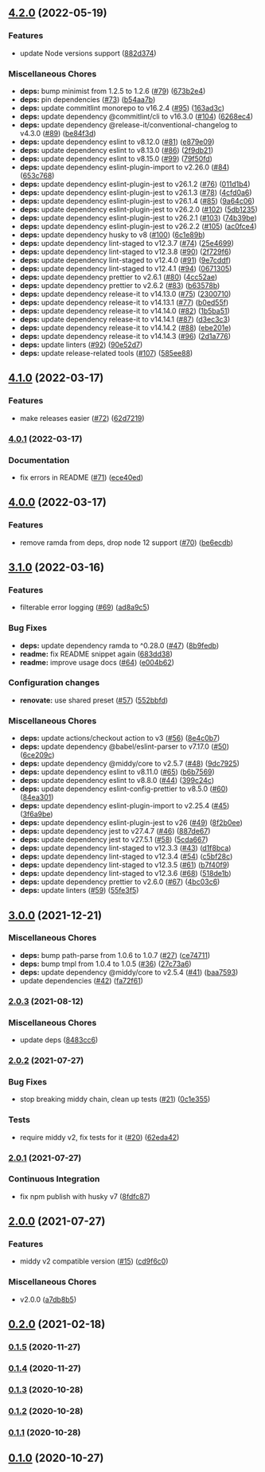 

## [4.2.0](https://github.com/schibsted/middy-error-handler/compare/v4.1.0...v4.2.0) (2022-05-19)


### Features

* update Node versions support ([882d374](https://github.com/schibsted/middy-error-handler/commit/882d374c089a04bb4d6dd7542b23675a361ee021))


### Miscellaneous Chores

* **deps:** bump minimist from 1.2.5 to 1.2.6 ([#79](https://github.com/schibsted/middy-error-handler/issues/79)) ([673b2e4](https://github.com/schibsted/middy-error-handler/commit/673b2e41bba311d145ba57a6200e738cde8a270c))
* **deps:** pin dependencies ([#73](https://github.com/schibsted/middy-error-handler/issues/73)) ([b54aa7b](https://github.com/schibsted/middy-error-handler/commit/b54aa7b2cda496679604e4357da5dee049cb2435))
* **deps:** update commitlint monorepo to v16.2.4 ([#95](https://github.com/schibsted/middy-error-handler/issues/95)) ([163ad3c](https://github.com/schibsted/middy-error-handler/commit/163ad3cda31799dae6daf638b2b83f2d71d505d4))
* **deps:** update dependency @commitlint/cli to v16.3.0 ([#104](https://github.com/schibsted/middy-error-handler/issues/104)) ([6268ec4](https://github.com/schibsted/middy-error-handler/commit/6268ec4e446ebab719263cb6d36fc6cc5902b6f7))
* **deps:** update dependency @release-it/conventional-changelog to v4.3.0 ([#89](https://github.com/schibsted/middy-error-handler/issues/89)) ([be84f3d](https://github.com/schibsted/middy-error-handler/commit/be84f3d22c56b787f1ca674b2cc9cace8262ec46))
* **deps:** update dependency eslint to v8.12.0 ([#81](https://github.com/schibsted/middy-error-handler/issues/81)) ([e879e09](https://github.com/schibsted/middy-error-handler/commit/e879e099b336931e312793e3fef31104d1f3b230))
* **deps:** update dependency eslint to v8.13.0 ([#86](https://github.com/schibsted/middy-error-handler/issues/86)) ([2f9db21](https://github.com/schibsted/middy-error-handler/commit/2f9db216cc92587bccf7b10408869a318d880ef3))
* **deps:** update dependency eslint to v8.15.0 ([#99](https://github.com/schibsted/middy-error-handler/issues/99)) ([79f50fd](https://github.com/schibsted/middy-error-handler/commit/79f50fde5e9d49e1f27588c1e1160cf9b4f267b3))
* **deps:** update dependency eslint-plugin-import to v2.26.0 ([#84](https://github.com/schibsted/middy-error-handler/issues/84)) ([653c768](https://github.com/schibsted/middy-error-handler/commit/653c76825b912547f3d8b3befc50a901cfc166cb))
* **deps:** update dependency eslint-plugin-jest to v26.1.2 ([#76](https://github.com/schibsted/middy-error-handler/issues/76)) ([011d1b4](https://github.com/schibsted/middy-error-handler/commit/011d1b40ee1152de75198b5a049ae3f520186d23))
* **deps:** update dependency eslint-plugin-jest to v26.1.3 ([#78](https://github.com/schibsted/middy-error-handler/issues/78)) ([4cfd0a6](https://github.com/schibsted/middy-error-handler/commit/4cfd0a62714aef9bfb0af014014574e329010033))
* **deps:** update dependency eslint-plugin-jest to v26.1.4 ([#85](https://github.com/schibsted/middy-error-handler/issues/85)) ([9a64c06](https://github.com/schibsted/middy-error-handler/commit/9a64c06becd92ebe20e5bba1cbf2b8970177dd38))
* **deps:** update dependency eslint-plugin-jest to v26.2.0 ([#102](https://github.com/schibsted/middy-error-handler/issues/102)) ([5db1235](https://github.com/schibsted/middy-error-handler/commit/5db12359b514064aad8cbd68f0847db4cec629df))
* **deps:** update dependency eslint-plugin-jest to v26.2.1 ([#103](https://github.com/schibsted/middy-error-handler/issues/103)) ([74b39be](https://github.com/schibsted/middy-error-handler/commit/74b39be5bca1e486a9fff3fc8b6cb934a77c4b3a))
* **deps:** update dependency eslint-plugin-jest to v26.2.2 ([#105](https://github.com/schibsted/middy-error-handler/issues/105)) ([ac0fce4](https://github.com/schibsted/middy-error-handler/commit/ac0fce4e062307c7122ed25924462a06e22d9530))
* **deps:** update dependency husky to v8 ([#100](https://github.com/schibsted/middy-error-handler/issues/100)) ([6c1e89b](https://github.com/schibsted/middy-error-handler/commit/6c1e89b95dba68b61b1434edf8283278f0f7a501))
* **deps:** update dependency lint-staged to v12.3.7 ([#74](https://github.com/schibsted/middy-error-handler/issues/74)) ([25e4699](https://github.com/schibsted/middy-error-handler/commit/25e46999b6143407c23a49d95b7208d5ef6ea102))
* **deps:** update dependency lint-staged to v12.3.8 ([#90](https://github.com/schibsted/middy-error-handler/issues/90)) ([2f729f6](https://github.com/schibsted/middy-error-handler/commit/2f729f678c0e9facc7c941017a4e153af564d2e3))
* **deps:** update dependency lint-staged to v12.4.0 ([#91](https://github.com/schibsted/middy-error-handler/issues/91)) ([9e7cddf](https://github.com/schibsted/middy-error-handler/commit/9e7cddf94f79f1a2478c87b159739a7510c702be))
* **deps:** update dependency lint-staged to v12.4.1 ([#94](https://github.com/schibsted/middy-error-handler/issues/94)) ([0671305](https://github.com/schibsted/middy-error-handler/commit/0671305266f8e53ea0a655bb2eb6adf5a711f0d8))
* **deps:** update dependency prettier to v2.6.1 ([#80](https://github.com/schibsted/middy-error-handler/issues/80)) ([4cc52ae](https://github.com/schibsted/middy-error-handler/commit/4cc52aecb803d860bd58e07386916b9a257ecc41))
* **deps:** update dependency prettier to v2.6.2 ([#83](https://github.com/schibsted/middy-error-handler/issues/83)) ([b63578b](https://github.com/schibsted/middy-error-handler/commit/b63578bf6b8f614813136bb18b480c41baa3834d))
* **deps:** update dependency release-it to v14.13.0 ([#75](https://github.com/schibsted/middy-error-handler/issues/75)) ([2300710](https://github.com/schibsted/middy-error-handler/commit/2300710604126493897981ab28666904bac39c12))
* **deps:** update dependency release-it to v14.13.1 ([#77](https://github.com/schibsted/middy-error-handler/issues/77)) ([b0ed55f](https://github.com/schibsted/middy-error-handler/commit/b0ed55f4d9cac1873d81511f4ac430f99a407bf9))
* **deps:** update dependency release-it to v14.14.0 ([#82](https://github.com/schibsted/middy-error-handler/issues/82)) ([1b5ba51](https://github.com/schibsted/middy-error-handler/commit/1b5ba51169f9a8b3e97442dc2745683ee9bc4af0))
* **deps:** update dependency release-it to v14.14.1 ([#87](https://github.com/schibsted/middy-error-handler/issues/87)) ([d3ec3c3](https://github.com/schibsted/middy-error-handler/commit/d3ec3c3b721d35e3144aef26fdeae9b75c0afc38))
* **deps:** update dependency release-it to v14.14.2 ([#88](https://github.com/schibsted/middy-error-handler/issues/88)) ([ebe201e](https://github.com/schibsted/middy-error-handler/commit/ebe201e056acaa2353c1b539c6a1af1cdfb61d8b))
* **deps:** update dependency release-it to v14.14.3 ([#96](https://github.com/schibsted/middy-error-handler/issues/96)) ([2d1a776](https://github.com/schibsted/middy-error-handler/commit/2d1a7760838a3750c51244936b6614fd15b0fafb))
* **deps:** update linters ([#92](https://github.com/schibsted/middy-error-handler/issues/92)) ([90e52d7](https://github.com/schibsted/middy-error-handler/commit/90e52d7b04d1d90f09374c19495eaeaf76eee6c1))
* **deps:** update release-related tools ([#107](https://github.com/schibsted/middy-error-handler/issues/107)) ([585ee88](https://github.com/schibsted/middy-error-handler/commit/585ee88ebac2cce00c6bb2b675c28c078bf0c564))

## [4.1.0](https://github.com/schibsted/middy-error-handler/compare/v4.0.1...v4.1.0) (2022-03-17)


### Features

* make releases easier ([#72](https://github.com/schibsted/middy-error-handler/issues/72)) ([62d7219](https://github.com/schibsted/middy-error-handler/commit/62d72197c7f7d19723e3f78320c50a23060031f6))

### [4.0.1](https://github.com/schibsted/middy-error-handler/compare/v4.0.1...v4.1.0) (2022-03-17)


### Documentation

* fix errors in README ([#71](https://github.com/schibsted/middy-error-handler/issues/71)) ([ece40ed](https://github.com/schibsted/middy-error-handler/commit/ece40edb002e076fe58f009a9ee046ad27840ec4))

## [4.0.0](https://github.com/schibsted/middy-error-handler/compare/v4.0.1...v4.1.0) (2022-03-17)


### Features

* remove ramda from deps, drop node 12 support ([#70](https://github.com/schibsted/middy-error-handler/issues/70)) ([be6ecdb](https://github.com/schibsted/middy-error-handler/commit/be6ecdb712240124d4b033652fb24dc75690b03b))

## [3.1.0](https://github.com/schibsted/middy-error-handler/compare/v4.0.1...v4.1.0) (2022-03-16)


### Features

* filterable error logging ([#69](https://github.com/schibsted/middy-error-handler/issues/69)) ([ad8a9c5](https://github.com/schibsted/middy-error-handler/commit/ad8a9c597be46b82946d58e9760b088f09e75ec2))


### Bug Fixes

* **deps:** update dependency ramda to ^0.28.0 ([#47](https://github.com/schibsted/middy-error-handler/issues/47)) ([8b9fedb](https://github.com/schibsted/middy-error-handler/commit/8b9fedb4b0038bfdd0b3b477b79f718ceac1abae))
* **readme:** fix README snippet again ([683dd38](https://github.com/schibsted/middy-error-handler/commit/683dd3859097b4febc49d954c69f166080fb6826))
* **readme:** improve usage docs ([#64](https://github.com/schibsted/middy-error-handler/issues/64)) ([e004b62](https://github.com/schibsted/middy-error-handler/commit/e004b6254f06246cb49b16a8f072c07382de581d))


### Configuration changes

* **renovate:** use shared preset ([#57](https://github.com/schibsted/middy-error-handler/issues/57)) ([552bbfd](https://github.com/schibsted/middy-error-handler/commit/552bbfde19b9042841b4bb1aa7671f903250f46f))


### Miscellaneous Chores

* **deps:** update actions/checkout action to v3 ([#56](https://github.com/schibsted/middy-error-handler/issues/56)) ([8e4c0b7](https://github.com/schibsted/middy-error-handler/commit/8e4c0b7b31da307a6f03ffed6376af9c25625ead))
* **deps:** update dependency @babel/eslint-parser to v7.17.0 ([#50](https://github.com/schibsted/middy-error-handler/issues/50)) ([6ce209c](https://github.com/schibsted/middy-error-handler/commit/6ce209cb1e71c8ee087b5c4f67e36c882f1d0d5f))
* **deps:** update dependency @middy/core to v2.5.7 ([#48](https://github.com/schibsted/middy-error-handler/issues/48)) ([9dc7925](https://github.com/schibsted/middy-error-handler/commit/9dc7925f38972586098940c3b3db6a8b975920c1))
* **deps:** update dependency eslint to v8.11.0 ([#65](https://github.com/schibsted/middy-error-handler/issues/65)) ([b6b7569](https://github.com/schibsted/middy-error-handler/commit/b6b7569abe6a483f76ccf42616e0ddd0c63c5a79))
* **deps:** update dependency eslint to v8.8.0 ([#44](https://github.com/schibsted/middy-error-handler/issues/44)) ([399c24c](https://github.com/schibsted/middy-error-handler/commit/399c24c4238e3a7f2b496f7331a181a060274b34))
* **deps:** update dependency eslint-config-prettier to v8.5.0 ([#60](https://github.com/schibsted/middy-error-handler/issues/60)) ([84ea301](https://github.com/schibsted/middy-error-handler/commit/84ea301ea93c7bc2babc60d39f6c9acee25e6cd8))
* **deps:** update dependency eslint-plugin-import to v2.25.4 ([#45](https://github.com/schibsted/middy-error-handler/issues/45)) ([3f6a9be](https://github.com/schibsted/middy-error-handler/commit/3f6a9bec90cadfdae21b359272f0a171116036e6))
* **deps:** update dependency eslint-plugin-jest to v26 ([#49](https://github.com/schibsted/middy-error-handler/issues/49)) ([8f2b0ee](https://github.com/schibsted/middy-error-handler/commit/8f2b0ee414e35d3f5b3d0bbbf34ea5d8e940c7ca))
* **deps:** update dependency jest to v27.4.7 ([#46](https://github.com/schibsted/middy-error-handler/issues/46)) ([887de67](https://github.com/schibsted/middy-error-handler/commit/887de67aeb78e2e8b5265867354f9fd131e8d7dc))
* **deps:** update dependency jest to v27.5.1 ([#58](https://github.com/schibsted/middy-error-handler/issues/58)) ([5cda667](https://github.com/schibsted/middy-error-handler/commit/5cda667efc7f1e23eeffb12dc33203c0c05db935))
* **deps:** update dependency lint-staged to v12.3.3 ([#43](https://github.com/schibsted/middy-error-handler/issues/43)) ([d1f8bca](https://github.com/schibsted/middy-error-handler/commit/d1f8bcad5d24b4e63ddc1b24ff25402258fe6415))
* **deps:** update dependency lint-staged to v12.3.4 ([#54](https://github.com/schibsted/middy-error-handler/issues/54)) ([c5bf28c](https://github.com/schibsted/middy-error-handler/commit/c5bf28c8a8f16a012f3fd83ad947cfb8d552d3d9))
* **deps:** update dependency lint-staged to v12.3.5 ([#61](https://github.com/schibsted/middy-error-handler/issues/61)) ([b7f40f9](https://github.com/schibsted/middy-error-handler/commit/b7f40f9c1817c1f230518acb9dda6f00b0b201a3))
* **deps:** update dependency lint-staged to v12.3.6 ([#68](https://github.com/schibsted/middy-error-handler/issues/68)) ([518de1b](https://github.com/schibsted/middy-error-handler/commit/518de1b9a8aaadec1c5b12a0c24cef3fe878af25))
* **deps:** update dependency prettier to v2.6.0 ([#67](https://github.com/schibsted/middy-error-handler/issues/67)) ([4bc03c6](https://github.com/schibsted/middy-error-handler/commit/4bc03c6932ff115e300bb2c990186233ce76600d))
* **deps:** update linters ([#59](https://github.com/schibsted/middy-error-handler/issues/59)) ([55fe3f5](https://github.com/schibsted/middy-error-handler/commit/55fe3f594f4f4331752bd3a29c7ca51d86bcd495))

## [3.0.0](https://github.com/schibsted/middy-error-handler/compare/v4.0.1...v4.1.0) (2021-12-21)


### Miscellaneous Chores

* **deps:** bump path-parse from 1.0.6 to 1.0.7 ([#27](https://github.com/schibsted/middy-error-handler/issues/27)) ([ce74711](https://github.com/schibsted/middy-error-handler/commit/ce74711811d08913b600d18b833ba4254bdeace3))
* **deps:** bump tmpl from 1.0.4 to 1.0.5 ([#36](https://github.com/schibsted/middy-error-handler/issues/36)) ([27c73a6](https://github.com/schibsted/middy-error-handler/commit/27c73a6c4d903682d0f19227f8e1bbfefa611e28))
* **deps:** update dependency @middy/core to v2.5.4 ([#41](https://github.com/schibsted/middy-error-handler/issues/41)) ([baa7593](https://github.com/schibsted/middy-error-handler/commit/baa759390691d5b71390a75a063181fb31f51e2a))
* update dependencies ([#42](https://github.com/schibsted/middy-error-handler/issues/42)) ([fa72f61](https://github.com/schibsted/middy-error-handler/commit/fa72f6112a3e2cd99047993685363c774e4caca1))

### [2.0.3](https://github.com/schibsted/middy-error-handler/compare/v4.0.1...v4.1.0) (2021-08-12)


### Miscellaneous Chores

* update deps ([8483cc6](https://github.com/schibsted/middy-error-handler/commit/8483cc6e33eede1150d0ba6a725db0854631333c))

### [2.0.2](https://github.com/schibsted/middy-error-handler/compare/v4.0.1...v4.1.0) (2021-07-27)


### Bug Fixes

* stop breaking middy chain, clean up tests ([#21](https://github.com/schibsted/middy-error-handler/issues/21)) ([0c1e355](https://github.com/schibsted/middy-error-handler/commit/0c1e35580bcb7cb3eb860d4cb3c9654f41b26bf9))


### Tests

* require middy v2, fix tests for it ([#20](https://github.com/schibsted/middy-error-handler/issues/20)) ([62eda42](https://github.com/schibsted/middy-error-handler/commit/62eda42bba6e7d6e7704de1b3eb766ee4c23cf24))

### [2.0.1](https://github.com/schibsted/middy-error-handler/compare/v4.0.1...v4.1.0) (2021-07-27)


### Continuous Integration

* fix npm publish with husky v7 ([8fdfc87](https://github.com/schibsted/middy-error-handler/commit/8fdfc87b1f0a4dc61fe4801eb0ad9e56f426ed6f))

## [2.0.0](https://github.com/schibsted/middy-error-handler/compare/v4.0.1...v4.1.0) (2021-07-27)


### Features

* middy v2 compatible version ([#15](https://github.com/schibsted/middy-error-handler/issues/15)) ([cd9f6c0](https://github.com/schibsted/middy-error-handler/commit/cd9f6c0dc7ccb3ad9c2d1f179165d98e42edc6d9))


### Miscellaneous Chores

* v2.0.0 ([a7db8b5](https://github.com/schibsted/middy-error-handler/commit/a7db8b5aa1c108cbc2973a8a9bb93eaab247ee7f))

## [0.2.0](https://github.com/schibsted/middy-error-handler/compare/v4.0.1...v4.1.0) (2021-02-18)

### [0.1.5](https://github.com/schibsted/middy-error-handler/compare/v4.0.1...v4.1.0) (2020-11-27)

### [0.1.4](https://github.com/schibsted/middy-error-handler/compare/v4.0.1...v4.1.0) (2020-11-27)

### [0.1.3](https://github.com/schibsted/middy-error-handler/compare/v4.0.1...v4.1.0) (2020-10-28)

### [0.1.2](https://github.com/schibsted/middy-error-handler/compare/v4.0.1...v4.1.0) (2020-10-28)

### [0.1.1](https://github.com/schibsted/middy-error-handler/compare/v4.0.1...v4.1.0) (2020-10-28)

## [0.1.0](https://github.com/schibsted/middy-error-handler/compare/v4.0.1...v4.1.0) (2020-10-27)